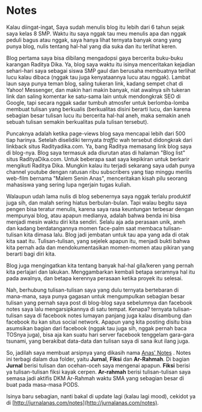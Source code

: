 # Notes

Kalau diingat-ingat, Saya sudah menulis blog itu lebih dari 6 tahun sejak saya kelas 8 SMP. Waktu itu saya nggak tau meu menulis apa dan nggak peduli bagus atau nggak, saya hanya lihat ternyata banyak orang yang punya blog, nulis tentang hal-hal yang dia suka dan itu terlihat keren. 

Blog pertama saya bisa dibilang mengadopsi gaya bercerita buku-buku karangan Raditya Dika. Ya, blog saya waktu itu isinya menceritakan kejadian sehari-hari saya sebagai siswa SMP gaul dan berusaha membuatnya terlihat lucu kalau dibaca (nggak tau juga kenyataannya lucu atau nggak). Lambat laun saya punya teman blog, saling tukeran link, kadang sempet chat di Yahoo! Messenger, dan makin hari makin banyak, niat awalnya sih tukeran link dan saling komentar ke satu-sama lain untuk mendongkrak SEO di Google, tapi secara nggak sadar tumbuh atmosfer untuk berlomba-lomba membuat tulisan yang berkualis (berkualitas disini berarti lucu, dan karena sebagian besar tulisan lucu itu bercerita hal-hal aneh, maka semakin aneh sebuah tulisan semakin berkualitas pula tulisan tersebut). 

Puncaknya adalah ketika page-views blog saya mencapai lebih dari 500 tiap harinya. Setelah diselidiki ternyata *traffic* wah tersebut didongkrak dari linkback situs Radityadika.com. Ya, bang Raditya memasang link blog saya di blog-nya. Blog saya termasuk ada diurutan atas di halaman "Blog list" situs RadityaDika.com. Untuk beberapa saat saya kepikiran untuk berkarir mengikuti Raditya Dika. Mungkin kalau itu terjadi sekarang saya udah punya channel youtube dengan ratusan ribu subscribers yang tiap minggu merilis web-film bernama "Malem Senin Anas", menceritakan kisah pilu seorang mahasiswa yang sering lupa ngerjain tugas kuliah. 

Walaupun udah lama nulis di blog sebenernya saya nggak terlalu produktif juga sih, dan malah sering hiatus berbulan-bulan. Tapi walau begitu saya pengen bisa teratur menulis, karena saya rasa keuntungan terbesar dengan mempunyai blog, atau apapun medianya, adalah bahwa benda ini bisa menjadi mesin waktu diri kita sendiri. Selalu aja ada perasaan unik, aneh dan kadang berdatangannya momen face-palm saat membaca tulisan-tulisan kita dimasa lalu. Blog jadi jembatan untuk tau apa yang ada di otak kita saat itu. Tulisan-tulisan, yang sejelek apapun itu, menjadi bukti bahwa kita pernah ada dan mendokumentasikan momen-momen atau pikiran yang berarti bagi diri kita.

Blog juga mengingatkan kita tentang banyak hal-hal gila/keren yang pernah kita perlajari dan lakukan. Menggambarkan kembali betapa seramnya hal itu pada awalnya, dan betapa kerennya perasaan ketika proyek itu selesai.

Nah, berhubung tulisan-tulisan saya yang dulu ternyata bertebaran di mana-mana, saya punya gagasan untuk mengumpulkan sebagian besar tulisan yang pernah saya post di blog-blog saya sebelumnya dan facebook notes saya lalu mengarsipkannya di satu tempat. Kenapa? ternyata tulisan-tulisan saya di facebook notes lumayan panjang juga kalau disambung dan facebook itu kan situs social network. Apapun yang kita posting disitu bisa asumsikan bagian dari facebook (nggak tau juga sih, nggak pernah baca TOSnya juga), bisa aja kan suatu hari server facebook tenggelam gara-gara tsunami, yang berakibat data-data dan tulisan saya di sana ikut ilang juga.

So, jadilah saya membuat arsipnya yang dikasih nama [Anas' Notes](http://jurnalanas.com/notes) . Notes ini terbagi dalam dua folder, yaitu **Jurnal**, **Fiksi** dan **Ar-Rahmah**. Di bagian **Jurnal** berisi tulisan dan ocehan-oceh saya mengenai apapun. **Fiksi** berisi ya tulisan-tulisan fiksi kayak cerpen. **Ar-rahmah** berisi tulisan-tulisan saya semasa jadi aktifis DKM Ar-Rahmah waktu SMA yang sebagian besar di buat pada masa-masa PODS.

Isinya baru sebagian, nanti bakal di update lagi (kalau lagi mood), cekidot ya di [http://jurnalanas.com/notes](http://jurnalanas.com/notes).
